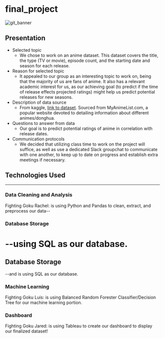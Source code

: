 # final_project

![git_banner](gitbanner.png)

## Presentation

* Selected topic
  - We chose to work on an anime dataset. This dataset covers the title, the type (TV or movie), episode count, and the starting date and season for each release.
* Reason for selected topic
  - It appealed to our group as an interesting topic to work on, being that the majority of us are fans of anime. It also has a relevant academic interest for us, as our achieving goal (to predict if the time of release effects projected ratings) might help us predict potential releases for new seasons.
* Description of data source
  - From kaggle, [link to dataset](https://www.kaggle.com/datasets/andreuvallhernndez/myanimelist). Sourced from MyAnimeList.com, a popular website devoted to detailing information about different animes/donghua.
* Questions to answer from data
  - Our goal is to predict potential ratings of anime in correlation with release dates.
* Communication protocols
  - We decided that utilizing class time to work on the project will suffice, as well as use a dedicated Slack groupchat to communicate with one another, to keep up to date on progress and establish extra meetings if necessary.



## Technologies Used
--------------------------------------------------------------------------------------------------

### Data Cleaning and Analysis
Fighting Goku Rachel: is using Python and Pandas to clean, extract, and preprocess our data--


### Database Storage
--using SQL as our database.
=======
## Database Storage
--and is using SQL as our database.

### Machine Learning
Fighting Goku Luis: is using Balanced Random Forester Classifier/Decision Tree for our machine learning portion.

### Dashboard
Fighting Goku Jared: is using Tableau to create our dashboard to display our finalized dataset!



